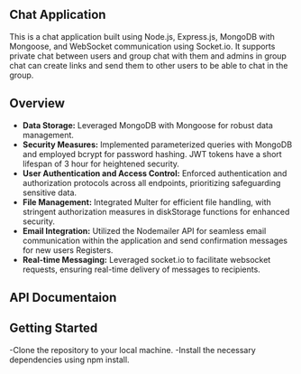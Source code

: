 ## Chat Application

This is a chat application built using Node.js, Express.js, MongoDB with Mongoose, and WebSocket communication using Socket.io. It supports private chat between users and group chat with them and admins in group chat can create links and send them to other users to be able to chat in the group.

## Overview

- **Data Storage:** Leveraged MongoDB with Mongoose for robust data management.
- **Security Measures:** Implemented parameterized queries with MongoDB and employed bcrypt for password hashing. JWT tokens have a short lifespan of 3 hour for heightened security.
- **User Authentication and Access Control:** Enforced authentication and authorization protocols across all endpoints, prioritizing safeguarding sensitive data.
- **File Management:** Integrated Multer for efficient file handling, with stringent authorization measures in diskStorage functions for enhanced security.
- **Email Integration:** Utilized the Nodemailer API for seamless email communication within the application and send confirmation messages for new users Registers.
- **Real-time Messaging:** Leveraged socket.io to facilitate websocket requests, ensuring real-time delivery of messages to recipients.

## API Documentaion



## Getting Started
-Clone the repository to your local machine.
-Install the necessary dependencies using npm install.

